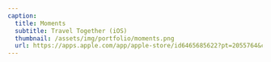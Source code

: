 ```yaml
---
caption:
  title: Moments
  subtitle: Travel Together (iOS)
  thumbnail: /assets/img/portfolio/moments.png
  url: https://apps.apple.com/app/apple-store/id6465685622?pt=2055764&ct=website&mt=8
---
```

